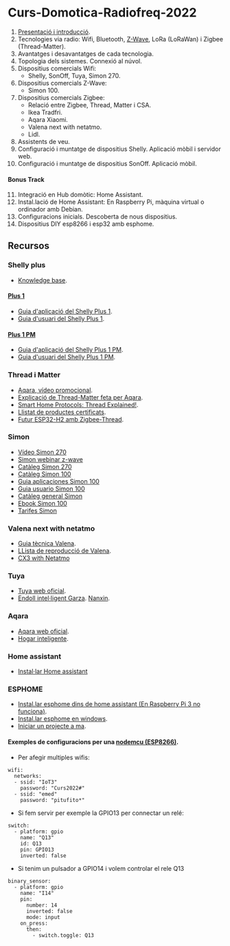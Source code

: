 # Curs-Domotica-Radiofreq-2022


1. [Presentació i introducció](https://github.com/jnogues/Curs-Domotica-Radiofreq-2022/blob/main/cursRadioFreqEstiu2022.pdf).
2. Tecnologies via radio: Wifi, Bluetooth, [Z-Wave](https://www.z-wave.com/), LoRa (LoRaWan) i  Zigbee (Thread-Matter).
3. Avantatges i desavantatges de cada tecnologia.
4. Topologia dels sistemes. Connexió al núvol.
5. Dispositius comercials Wifi:
    * Shelly, SonOff, Tuya, Simon 270.
6. Dispositius comercials Z-Wave:
    * Simon 100.
7. Dispositius comercials Zigbee:
    * Relació entre Zigbee, Thread, Matter i CSA.
    * Ikea Tradfri.
    * Aqara Xiaomi.
    * Valena next with netatmo. 
    * Lidl.
8. Assistents de veu.
9. Configuració i muntatge de dispositius Shelly. Aplicació mòbil i servidor web. 
10. Configuració i muntatge de dispositius SonOff. Aplicació mòbil.
#### Bonus Track
11. Integració en Hub domòtic: Home Assistant.
12. Instal.lació de Home Assistant: En Raspberry Pi, màquina virtual o ordinador amb Debian.
13. Configuracions inicials. Descoberta de nous dispositius.
14. Dispositius DIY esp8266 i esp32 amb esphome.


## Recursos
### Shelly plus 
* [Knowledge base](https://shelly.cloud/knowledge-base/devices/).
#### [Plus 1](https://shelly.cloud/knowledge-base/devices/shelly-plus-1/)
* [Guia d'aplicació del Shelly Plus 1](https://shelly.cloud/documents/user_guide/shelly_plus_1_app.pdf).
* [Guia d'usuari del Shelly Plus 1](https://shelly.cloud/documents/user_guide/Shelly_Plus-1_multilanguage_v09_web.pdf).
#### [Plus 1 PM](https://shelly.cloud/knowledge-base/devices/shelly-plus-1pm/)
* [Guia d'aplicació del Shelly Plus 1 PM](https://shelly.cloud/documents/user_guide/shelly_plus_1pm_app.pdf).
* [Guia d'usuari del Shelly Plus 1 PM](https://shelly.cloud/documents/user_guide/Shelly_Plus-1PM_multilanguage_v08_web.pdf).

### Thread i Matter
* [Aqara, vídeo promocional](https://youtu.be/6pFn5IwFtmo).
* [Explicació de Thread-Matter feta per Aqara](https://youtu.be/3VI-yzvB4oY).
* [Smart Home Protocols: Thread Explained!](https://youtu.be/0JC4tNe0OS4).
* [Llistat de productes certificats](https://www.threadgroup.org/What-is-Thread/Thread-Benefits#certifiedproducts).
* [Futur ESP32-H2 amb Zigbee-Thread](https://www.espressif.com/en/news/ESP32_H2).

### Simon
* [Vídeo Simon 270](https://youtu.be/JCwgFkpCOdU)
* [Simon webinar z-wave](https://youtu.be/X-xySp9QinI)
* [Catàleg Simon 270](https://resources.simonelectric.com/hubfs/Cat%C3%A1logo%20Simon%20270.pdf)
* [Catàleg Simon 100](https://recursos.detailerssimon.com/hubfs/SIC/Ebooks/Simon%20100/Cat%C3%A1logo/Simon%20-%20Cat%C3%A1logo%20Simon%20100.pdf)
* [Guia aplicaciones Simon 100](https://recursos.detailerssimon.com/hubfs/Guia%20de%20Aplicaciones%20Simon100.pdf)
* [Guia usuario Simon 100](https://recursos.detailerssimon.com/hubfs/Guia%20de%20Usuario%20Simon100.pdf)
* [Catàleg general Simon](https://cdn2.hubspot.net/hubfs/235604/SIC/Ebooks/Simon%20general%202018/Catalogo%20General%20Simon%20N%C2%BA101-2018.pdf)
* [Ebook Simon 100](https://cdn2.hubspot.net/hubfs/235604/SIC/Ebooks/Simon%20general%202018/Catalogo%20General%20Simon%20N%C2%BA101-2018.pdf)
* [Tarifes Simon](https://recursos.detailerssimon.com/hubfs/Tarifa%20General%202022/Simon-T103-ESP-Abril.pdf)

### Valena next with netatmo 
* [Guia tècnica Valena](https://www.legrand.es/documentos/Guia-Tecnica-Valena-%20Next-with-Netatmo-Legrand.pdf).
* [LLista de reproducció de Valena](https://www.youtube.com/playlist?list=PLtbqsvd39xJEsewfYGfC9_cBFSjdv1mYn).
* [CX3 with Netatmo](https://www.netatmo.com/es-es/partners/drivia)

### Tuya
* [Tuya web oficial](https://www.tuya.com/).
* [Endoll intel·ligent Garza](https://garza.es/conectividad/401262-Enchufe_Inteligente_Wifi_-8430624012622.html). [Nanxin](http://nanxin88.com/productView.aspx?view=882&id=109).

### Aqara
* [Aqara web oficial](https://www.aqara.com/en/home.html).
* [Hogar inteligente](https://hogarinteligente.tech/aqara).

### Home assistant
* [Instal·lar Home assistant](https://programarfacil.com/domotica/home-assistant/)

### ESPHOME
* [Instal.lar esphome dins de home assistant (En Raspberry Pi 3 no funciona)](https://esphome.io/guides/getting_started_hassio.html#getting-started-with-esphome-and-home-assistant).
* [Instal.lar esphome en windows](https://esphome.io/guides/installing_esphome.html#windows).
* [Iniciar un projecte a ma](https://esphome.io/guides/getting_started_command_line.html#creating-a-project).
#### Exemples de configuracions per una [nodemcu (ESP8266)](https://i0.wp.com/randomnerdtutorials.com/wp-content/uploads/2019/05/ESP8266-NodeMCU-kit-12-E-pinout-gpio-pin.png?quality=100&strip=all&ssl=1).
* Per afegir multiples wifis:
```
wifi:
  networks:
  - ssid: "IoT3"
    password: "Curs2022#"
  - ssid: "emed"
    password: "pitufito*"

```
* Si fem servir per exemple la GPIO13 per connectar un relé:
``` 
switch:
  - platform: gpio
    name: "Q13"
    id: Q13
    pin: GPIO13
    inverted: false 
 ```
* Si tenim un pulsador a GPIO14 i volem controlar el rele Q13
```
binary_sensor:
  - platform: gpio
    name: "I14"
    pin:
      number: 14
      inverted: false
      mode: input
    on_press:
      then:
        - switch.toggle: Q13   
 ```
 
 
